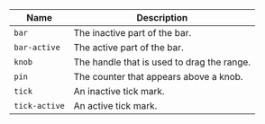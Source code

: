 
| Name | Description |
| --- | --- |
| `bar` | The inactive part of the bar. |
| `bar-active` | The active part of the bar. |
| `knob` | The handle that is used to drag the range. |
| `pin` | The counter that appears above a knob. |
| `tick` | An inactive tick mark. |
| `tick-active` | An active tick mark. |

